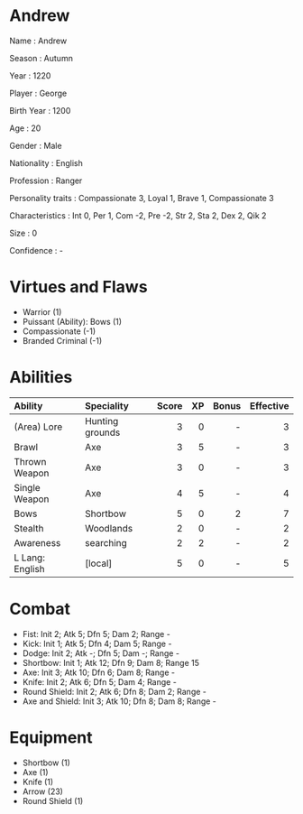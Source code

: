 # Andrew

Name
: Andrew

Season
: Autumn

Year
: 1220

Player
: George

Birth Year
: 1200

Age
: 20

Gender
: Male

Nationality
: English

Profession
: Ranger

Personality traits
: Compassionate 3, Loyal 1, Brave 1, Compassionate 3

Characteristics
: Int 0, Per 1, Com -2, Pre -2, Str 2, Sta 2, Dex 2, Qik 2

Size
: 0

Confidence
: -

# Virtues and Flaws

+ Warrior (1)
+ Puissant (Ability): Bows (1)
+ Compassionate (-1)
+ Branded Criminal (-1)

# Abilities

| Ability              | Speciality      | Score |   XP | Bonus | Effective |
| :-                   | :-              |    -: |   -: |    -: |        -: |
| (Area) Lore          | Hunting grounds |     3 |    0 |     - |         3 |
| Brawl                | Axe             |     3 |    5 |     - |         3 |
| Thrown Weapon        | Axe             |     3 |    0 |     - |         3 |
| Single Weapon        | Axe             |     4 |    5 |     - |         4 |
| Bows                 | Shortbow        |     5 |    0 |     2 |         7 |
| Stealth              | Woodlands       |     2 |    0 |     - |         2 |
| Awareness            | searching       |     2 |    2 |     - |         2 |
| L Lang: English      | [local]         |     5 |    0 |     - |         5 |

# Combat

+ Fist: Init 2; Atk 5; Dfn 5; Dam 2; Range -
+ Kick: Init 1; Atk 5; Dfn 4; Dam 5; Range -
+ Dodge: Init 2; Atk -; Dfn 5; Dam -; Range -
+ Shortbow: Init 1; Atk 12; Dfn 9; Dam 8; Range 15
+ Axe: Init 3; Atk 10; Dfn 6; Dam 8; Range -
+ Knife: Init 2; Atk 6; Dfn 5; Dam 4; Range -
+ Round Shield: Init 2; Atk 6; Dfn 8; Dam 2; Range -
+ Axe and Shield: Init 3; Atk 10; Dfn 8; Dam 8; Range -

# Equipment

+ Shortbow (1)
+ Axe (1)
+ Knife (1)
+ Arrow (23)
+ Round Shield (1)


